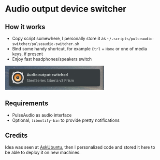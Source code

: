 # Audio output device switcher

## How it works

-   Copy script somewhere, I personally store it as `~/.scripts/pulseaudio-switcher/pulseaudio-switcher.sh`
-   Bind some handy shortcut, for example `Ctrl` + `Home` or one of media keys, if present
-   Enjoy fast headphones/speakers switch

![screenshot](./screenshot.png)

## Requirements

-   PulseAudio as audio interface
-   Optional, `libnotify-bin` to provide pretty notifications

## Credits

Idea was seen at [AskUbuntu](https://askubuntu.com/questions/4055/audio-output-device-fast-switch), then I personalized code and stored it here to be able to deploy it on new machines.

